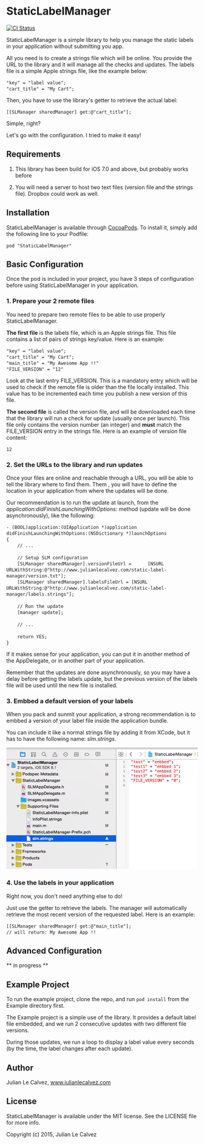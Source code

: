 # StaticLabelManager

[![CI Status](http://img.shields.io/travis/julianlecalvez/StaticLabelManager-iOS.svg?style=flat)](https://travis-ci.org/julianlecalvez/StaticLabelManager-iOS)
<!--[![Version](https://img.shields.io/cocoapods/v/StaticLabelManager.svg?style=flat)](http://cocoadocs.org/docsets/StaticLabelManager)
[![License](https://img.shields.io/cocoapods/l/StaticLabelManager.svg?style=flat)](http://cocoadocs.org/docsets/StaticLabelManager)
[![Platform](https://img.shields.io/cocoapods/p/StaticLabelManager.svg?style=flat)](http://cocoadocs.org/docsets/StaticLabelManager)-->

StaticLabelManager is a simple library to help you manage the static labels in your application without submitting you app. 

All you need is to create a strings file which will be online. You provide the URL to the library and it will manage all the checks and updates. The labels file is a simple Apple strings file, like the example below: 

	"key" = "label value";
	"cart_title" = "My Cart";

Then, you have to use the library's getter to retrieve the actual label: 

	[[SLManager sharedManager] get:@"cart_title"];

Simple, right? 

Let's go with the configuration. I tried to make it easy! 

## Requirements

1. This library has been build for iOS 7.0 and above, but probably works before 

2. You will need a server to host two text files (version file and the strings file). Dropbox could work as well. 



## Installation

StaticLabelManager is available through [CocoaPods](http://cocoapods.org). To install
it, simply add the following line to your Podfile:

    pod "StaticLabelManager"


## Basic Configuration

Once the pod is included in your project, you have 3 steps of configuration before using StaticLabelManager in your application.

### 1. Prepare your 2 remote files

You need to prepare two remote files to be able to use properly StaticLabelManager. 

**The first file** is the labels file, which is an Apple strings file. This file contains a list of pairs of strings key/value. Here is an example:

	"key" = "label value";
	"cart_title" = "My Cart";
	"main_title" = "My Awesome App !!"
	"FILE_VERSION" = "12"
	
Look at the last entry FILE_VERSION. This is a mandatory entry which will be used to check if the remote file is older than the file locally installed. This value has to be incremented each time you publish a new version of this file. 

**The second file** is called the version file, and will be downloaded each time that the library will run a check for update (usually once per launch). This file only contains the version number (an integer) and **must** match the FILE_VERSION entry in the strings file. Here is an example of version file content: 

	12
	

### 2. Set the URLs to the library and run updates

Once your files are online and reachable through a URL, you will be able to tell the library where to find them. Them , you will have to define the location in your application from where the updates will be done. 

Our recommendation is to run the update at launch, from the *application:didFinishLaunchingWithOptions:* method (update will be done asynchronously), like the following:

	- (BOOL)application:(UIApplication *)application didFinishLaunchingWithOptions:(NSDictionary *)launchOptions
	{
	    // ...
	    
		// Setup SLM configuration
    	[SLManager sharedManager].versionFileUrl =     	[NSURL URLWithString:@"http://www.julianlecalvez.com/static-label-manager/version.txt"];
    	[SLManager sharedManager].labelsFileUrl = [NSURL URLWithString:@"http://www.julianlecalvez.com/static-label-manager/labels.strings"];
    	
    	// Run the update 
    	[manager update];
    	
    	// ...
    	
    	return YES;
	}
	
If it makes sense for your application, you can put it in another method of the AppDelegate, or in another part of your application. 

Remember that the updates are done asynchronously, so you may have a delay before getting the labels update, but the previous version of the labels file will be used until the new file is installed. 

### 3. Embbed a default version of your labels  

When you pack and sunmit your application, a strong recommendation is to embbed a version of your label file inside the application bundle. 

You can include it like a normal strings file by adding it from XCode, but it has to have the following name: *slm.strings*. 

![image](https://raw.githubusercontent.com/julianlecalvez/StaticLabelManager-iOS/master/assets/default-file-screenshot.png)


### 4. Use the labels in your application

Right now, you don't need anything else to do! 

Just use the getter to retrieve the labels. The manager will automatically retrieve the most recent version of the requested label. Here is an example: 

	[[SLManager sharedManager] get:@"main_title"]; 
	// will return: My Awesome App !!


## Advanced Configuration

** in progress **

## Example Project

To run the example project, clone the repo, and run `pod install` from the Example directory first.

The Example project is a simple use of the library. It provides a default label file embedded, and we run 2 consecutive updates with two different file versions. 

During those updates, we run a loop to display a label value every seconds (by the time, the label changes after each update). 

## Author

Julian Le Calvez, www.julianlecalvez.com

## License

StaticLabelManager is available under the MIT license. See the LICENSE file for more info.

Copyright (c) 2015, Julian Le Calvez